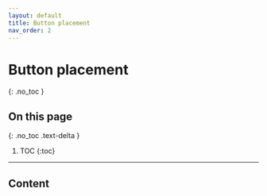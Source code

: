 ```yaml
---
layout: default
title: Button placement
nav_order: 2
---
```


# Button placement
{: .no_toc }

## On this page
{: .no_toc .text-delta }

1. TOC
{:toc}

---

## Content
